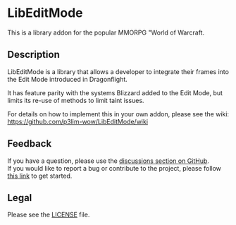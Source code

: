 # LibEditMode

This is a library addon for the popular MMORPG "World of Warcraft.

## Description

LibEditMode is a library that allows a developer to integrate their frames into the Edit Mode introduced in Dragonflight.

It has feature parity with the systems Blizzard added to the Edit Mode, but limits its re-use of methods to limit taint issues.

For details on how to implement this in your own addon, please see the wiki:  
<https://github.com/p3lim-wow/LibEditMode/wiki>

## Feedback

If you have a question, please use the [discussions section on GitHub](https://github.com/p3lim-wow/LibEditMode/discussions).  
If you would like to report a bug or contribute to the project, please follow [this link](https://github.com/p3lim-wow/LibEditMode/issues?q=) to get started.

## Legal

Please see the [LICENSE](https://github.com/p3lim-wow/LibEditMode/blob/master/LICENSE.txt) file.
